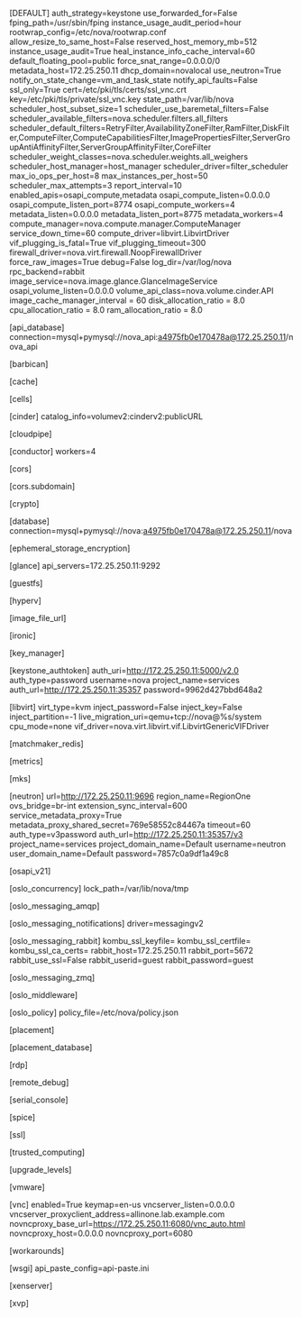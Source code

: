 [DEFAULT]
auth_strategy=keystone
use_forwarded_for=False
fping_path=/usr/sbin/fping
instance_usage_audit_period=hour
rootwrap_config=/etc/nova/rootwrap.conf
allow_resize_to_same_host=False
reserved_host_memory_mb=512
instance_usage_audit=True
heal_instance_info_cache_interval=60
default_floating_pool=public
force_snat_range=0.0.0.0/0
metadata_host=172.25.250.11
dhcp_domain=novalocal
use_neutron=True
notify_on_state_change=vm_and_task_state
notify_api_faults=False
ssl_only=True
cert=/etc/pki/tls/certs/ssl_vnc.crt
key=/etc/pki/tls/private/ssl_vnc.key
state_path=/var/lib/nova
scheduler_host_subset_size=1
scheduler_use_baremetal_filters=False
scheduler_available_filters=nova.scheduler.filters.all_filters
scheduler_default_filters=RetryFilter,AvailabilityZoneFilter,RamFilter,DiskFilter,ComputeFilter,ComputeCapabilitiesFilter,ImagePropertiesFilter,ServerGroupAntiAffinityFilter,ServerGroupAffinityFilter,CoreFilter
scheduler_weight_classes=nova.scheduler.weights.all_weighers
scheduler_host_manager=host_manager
scheduler_driver=filter_scheduler
max_io_ops_per_host=8
max_instances_per_host=50
scheduler_max_attempts=3
report_interval=10
enabled_apis=osapi_compute,metadata
osapi_compute_listen=0.0.0.0
osapi_compute_listen_port=8774
osapi_compute_workers=4
metadata_listen=0.0.0.0
metadata_listen_port=8775
metadata_workers=4
compute_manager=nova.compute.manager.ComputeManager
service_down_time=60
compute_driver=libvirt.LibvirtDriver
vif_plugging_is_fatal=True
vif_plugging_timeout=300
firewall_driver=nova.virt.firewall.NoopFirewallDriver
force_raw_images=True
debug=False
log_dir=/var/log/nova
rpc_backend=rabbit
image_service=nova.image.glance.GlanceImageService
osapi_volume_listen=0.0.0.0
volume_api_class=nova.volume.cinder.API
image_cache_manager_interval = 60
disk_allocation_ratio = 8.0
cpu_allocation_ratio = 8.0
ram_allocation_ratio = 8.0

[api_database]
connection=mysql+pymysql://nova_api:a4975fb0e170478a@172.25.250.11/nova_api

[barbican]

[cache]

[cells]

[cinder]
catalog_info=volumev2:cinderv2:publicURL

[cloudpipe]

[conductor]
workers=4

[cors]

[cors.subdomain]

[crypto]

[database]
connection=mysql+pymysql://nova:a4975fb0e170478a@172.25.250.11/nova

[ephemeral_storage_encryption]

[glance]
api_servers=172.25.250.11:9292

[guestfs]

[hyperv]

[image_file_url]

[ironic]

[key_manager]

[keystone_authtoken]
auth_uri=http://172.25.250.11:5000/v2.0
auth_type=password
username=nova
project_name=services
auth_url=http://172.25.250.11:35357
password=9962d427bbd648a2

[libvirt]
virt_type=kvm
inject_password=False
inject_key=False
inject_partition=-1
live_migration_uri=qemu+tcp://nova@%s/system
cpu_mode=none
vif_driver=nova.virt.libvirt.vif.LibvirtGenericVIFDriver

[matchmaker_redis]

[metrics]

[mks]

[neutron]
url=http://172.25.250.11:9696
region_name=RegionOne
ovs_bridge=br-int
extension_sync_interval=600
service_metadata_proxy=True
metadata_proxy_shared_secret=769e58552c84467a
timeout=60
auth_type=v3password
auth_url=http://172.25.250.11:35357/v3
project_name=services
project_domain_name=Default
username=neutron
user_domain_name=Default
password=7857c0a9df1a49c8

[osapi_v21]

[oslo_concurrency]
lock_path=/var/lib/nova/tmp

[oslo_messaging_amqp]

[oslo_messaging_notifications]
driver=messagingv2

[oslo_messaging_rabbit]
kombu_ssl_keyfile=
kombu_ssl_certfile=
kombu_ssl_ca_certs=
rabbit_host=172.25.250.11
rabbit_port=5672
rabbit_use_ssl=False
rabbit_userid=guest
rabbit_password=guest

[oslo_messaging_zmq]

[oslo_middleware]

[oslo_policy]
policy_file=/etc/nova/policy.json

[placement]

[placement_database]

[rdp]

[remote_debug]

[serial_console]

[spice]

[ssl]

[trusted_computing]

[upgrade_levels]

[vmware]

[vnc]
enabled=True
keymap=en-us
vncserver_listen=0.0.0.0
vncserver_proxyclient_address=allinone.lab.example.com
novncproxy_base_url=https://172.25.250.11:6080/vnc_auto.html
novncproxy_host=0.0.0.0
novncproxy_port=6080

[workarounds]

[wsgi]
api_paste_config=api-paste.ini

[xenserver]

[xvp]
